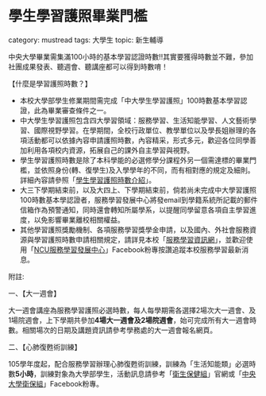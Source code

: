 # 學生學習護照畢業門檻

category: mustread
tags: 大學生
topic: 新生輔導

中央大學畢業需集滿100小時的基本學習認證時數!!其實要獲得時數並不難，參加社團成果發表、聽週會、聽講座都可以得到時數唷！

【什麼是學習護照時數？】

- 本校大學部學生修業期間需完成「中大學生學習護照」100時數基本學習認證，此為畢業審查條件之一。
- 中大學生學習護照包含四大學習領域：服務學習、生活知能學習、人文藝術學習、國際視野學習。在學期間，全校行政單位、教學單位以及學長姐辦理的各項活動都可以依據內容申請護照時數，內容精采，形式多元，歡迎各位同學善加利用各項校内資源，拓展自己的課外自主學習與視野。
- 學生學習護照時數是除了本科學能的必選修學分課程外另一個需達標的畢業門檻，並依照身份(轉、復學生)及入學學年的不同，而有相對應的規定及細則。詳細內容請參照「[學生學習護照時數介紹](https://service-learning.ncu.edu.tw/news/newsInfo/45)」。
- 大三下學期結束前，以及大四上、下學期結束前，倘若尚未完成中大學習護照100時數基本學認證者，服務學習發展中心將發email到學籍系統所記載的郵件信箱作為預警通知，同時還會轉知所屬學系，以提醒同學留意各項自主學習進度，以免影響畢業離校相關權益。
- 其他學習護照獎勵機制、各項服務學習獎學金申請，以及國內、外社會服務資源與學習護照時數申請相關規定，請詳見本校「[服務學習資訊網](https://service-learning.ncu.edu.tw/)」，並歡迎使用「[NCU服務學習發展中心](https://www.facebook.com/NCU.servicelearing/)」Facebook粉專按讚追蹤本校服務學習最新消息。

附註:

一、【大一週會】

大一週會講座為服務學習護照必選時數，每人每學期需各選擇2場次大一週會、及1場院週會，上下學期共參加**4場大一週會及2場院週會**，始可完成所有大一週會時數。相關場次的日期及講題資訊請參考學務處的大一週會報名網頁。

二、【心肺復甦術訓練】

105學年度起，配合服務學習辦理心肺復甦術訓練，訓練為「生活知能類」必選時數**5小時**，訓練對象為大學部學生，活動訊息請參考「[衛生保健組](https://health.ncu.edu.tw/)」官網或「[中央大學衛保組](https://www.facebook.com/profile.php?id=100057326145371)」Facebook粉專。